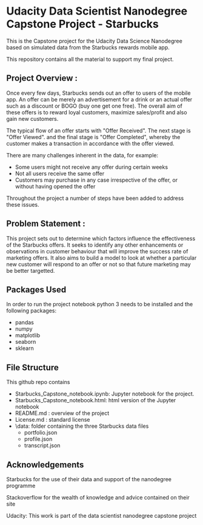 # Udacity Data Scientist Nanodegree Capstone Project - Starbucks
This is the Capstone project for the Udacity Data Science Nanodegree based on simulated data from the Starbucks rewards mobile app. 

This repository contains all the material to support my final project. 


## Project Overview :
Once every few days, Starbucks sends out an offer to users of the mobile app. An offer can be merely an advertisement for a drink or an actual offer such as a discount or BOGO (buy one get one free). The overall aim of these offers is to reward loyal customers, maximize sales/profit and also gain new customers. 

The typical flow of an offer starts with "Offer Received". The next stage is "Offer Viewed". and the final stage is "Offer Completed", whereby the customer makes a transaction in accordance with the offer viewed. 

There are many challenges inherent in the data, for example: 
  - Some users might not receive any offer during certain weeks
  - Not all users receive the same offer
  - Customers may purchase in any case irrespective of the offer, or without having opened the offer

Throughout the project a number of steps have been added to address these issues.

## Problem Statement :
This project sets out to determine which factors influence the effectiveness of the Starbucks offers. It seeks to identify any other enhancements or observations in customer behaviour that will improve the success rate of marketing offers. It also aims to build a model to look at whether a particular new customer will respond to an offer or not so that future marketing may be better targetted. 

## Packages Used
In order to run the project notebook python 3 needs to be installed and the following packages:

- pandas
- numpy
- matplotlib
- seaborn
- sklearn

## File Structure


This github repo contains
- Starbucks_Capstone_notebook.ipynb: Jupyter notebook for the project.
- Starbucks_Capstone_notebook.html: html version of the Jupyter notebook
- README.md : overview of the project
- License.md : standard license
- \data: folder containing the three Starbucks data files
  - portfolio.json
  - profile.json
  - transcript.json

## Acknowledgements
Starbucks for the use of their data and support of the nanodegree programme

Stackoverflow for the wealth of knowledge and advice contained on their site

Udacity: This work is part of the data scientist nanodegree capstone project



